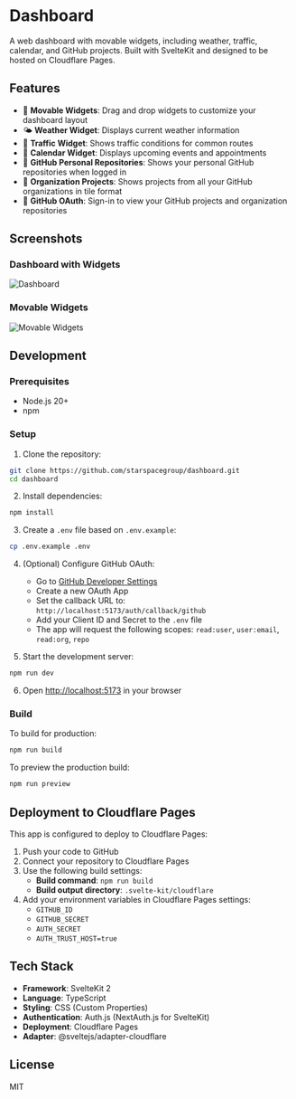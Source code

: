 # Dashboard

A web dashboard with movable widgets, including weather, traffic, calendar, and
GitHub projects. Built with SvelteKit and designed to be hosted on Cloudflare
Pages.

## Features

- 🎯 **Movable Widgets**: Drag and drop widgets to customize your dashboard
  layout
- 🌤️ **Weather Widget**: Displays current weather information
- 🚗 **Traffic Widget**: Shows traffic conditions for common routes
- 📅 **Calendar Widget**: Displays upcoming events and appointments
- 🐙 **GitHub Personal Repositories**: Shows your personal GitHub repositories
  when logged in
- 🏢 **Organization Projects**: Shows projects from all your GitHub
  organizations in tile format
- 🔐 **GitHub OAuth**: Sign-in to view your GitHub projects and organization
  repositories

## Screenshots

### Dashboard with Widgets

![Dashboard](https://github.com/user-attachments/assets/adcd5230-362a-4fa0-a2bf-10a7f678d681)

### Movable Widgets

![Movable Widgets](https://github.com/user-attachments/assets/c2ff79c1-1834-4ab4-9a35-fe812ce67383)

## Development

### Prerequisites

- Node.js 20+
- npm

### Setup

1. Clone the repository:

```bash
git clone https://github.com/starspacegroup/dashboard.git
cd dashboard
```

2. Install dependencies:

```bash
npm install
```

3. Create a `.env` file based on `.env.example`:

```bash
cp .env.example .env
```

4. (Optional) Configure GitHub OAuth:
   - Go to [GitHub Developer Settings](https://github.com/settings/developers)
   - Create a new OAuth App
   - Set the callback URL to: `http://localhost:5173/auth/callback/github`
   - Add your Client ID and Secret to the `.env` file
   - The app will request the following scopes: `read:user`, `user:email`,
     `read:org`, `repo`

5. Start the development server:

```bash
npm run dev
```

6. Open [http://localhost:5173](http://localhost:5173) in your browser

### Build

To build for production:

```bash
npm run build
```

To preview the production build:

```bash
npm run preview
```

## Deployment to Cloudflare Pages

This app is configured to deploy to Cloudflare Pages:

1. Push your code to GitHub
2. Connect your repository to Cloudflare Pages
3. Use the following build settings:
   - **Build command**: `npm run build`
   - **Build output directory**: `.svelte-kit/cloudflare`
4. Add your environment variables in Cloudflare Pages settings:
   - `GITHUB_ID`
   - `GITHUB_SECRET`
   - `AUTH_SECRET`
   - `AUTH_TRUST_HOST=true`

## Tech Stack

- **Framework**: SvelteKit 2
- **Language**: TypeScript
- **Styling**: CSS (Custom Properties)
- **Authentication**: Auth.js (NextAuth.js for SvelteKit)
- **Deployment**: Cloudflare Pages
- **Adapter**: @sveltejs/adapter-cloudflare

## License

MIT
